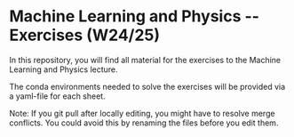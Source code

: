 # Machine Learning and Physics -- Exercises (W24/25)

In this repository, you will find all material for the exercises to the Machine Learning and Physics lecture.

The conda environments needed to solve the exercises will be provided via a yaml-file for each sheet.

Note: If you git pull after locally editing, you might have to resolve merge conflicts.
You could avoid this by renaming the files before you edit them.